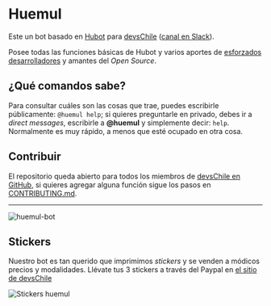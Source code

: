 # Huemul

Este un bot basado en [Hubot](https://hubot.github.com/) para [devsChile](http://www.devschile.cl) ([canal en Slack](http://devschile.slack.com)).

Posee todas las funciones básicas de Hubot y varios aportes de [esforzados desarrolladores](https://github.com/devschile/huemul/graphs/contributors) y amantes del *Open Source*.

## ¿Qué comandos sabe?

Para consultar cuáles son las cosas que trae, puedes escribirle públicamente: `@huemul help`; si quieres preguntarle en privado, debes ir a *direct messages*, escribirle a **@huemul** y simplemente decir: `help`.  Normalmente es muy rápido, a menos que esté ocupado en otra cosa.

## Contribuir

El repositorio queda abierto para todos los miembros de [devsChile en GitHub](https://github.com/devschile), si quieres agregar alguna función sigue los pasos en [CONTRIBUTING.md](CONTRIBUTING.md).

---

![huemul-bot](http://www.utalca.cl/medios/utalca2010/saladeprensa/Estudiantes/huemul_2015_utalca.jpg)

## Stickers

Nuestro bot es tan querido que imprimimos _stickers_ y se venden a módicos precios y modalidades. Llévate tus 3 stickers a través del Paypal en [el sitio de devsChile](http://www.devschile.cl)

![Stickers huemul](http://i.imgur.com/KfAx4Mx.jpg)
